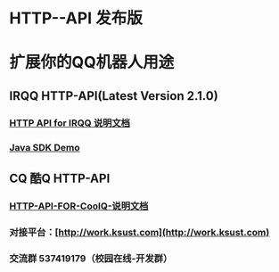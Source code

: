 # HTTP--API 发布版
# 扩展你的QQ机器人用途
## IRQQ HTTP-API(Latest Version 2.1.0)
### **[HTTP API for IRQQ 说明文档](https://github.com/ksust/HTTP--API/wiki/HTTP-API-for-IRQQ-%E8%AF%B4%E6%98%8E%E6%96%87%E6%A1%A3)**
### [Java SDK Demo](https://github.com/ksust/HTTP-API-Java-Demo)
## CQ 酷Q HTTP-API
### **[HTTP-API-FOR-CoolQ-说明文档](https://github.com/ksust/HTTP--API/wiki/HTTP-API-FOR-CoolQ-%E8%AF%B4%E6%98%8E%E6%96%87%E6%A1%A3-%E6%97%A7%E7%89%88)**

### 对接平台：[http://work.ksust.com](http://work.ksust.com)
### **交流群 537419179（校园在线-开发群）**


	
	
	

	
	
